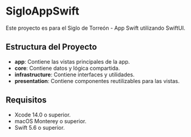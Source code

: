 # SigloAppSwift

Este proyecto es para el Siglo de Torreón - App Swift utilizando SwiftUI.

## Estructura del Proyecto

- **app**: Contiene las vistas principales de la app.
- **core**: Contiene datos y lógica compartida.
- **infrastructure**: Contiene interfaces y utilidades.
- **presentation**: Contiene componentes reutilizables para las vistas.

## Requisitos

- Xcode 14.0 o superior.
- macOS Monterey o superior.
- Swift 5.6 o superior.